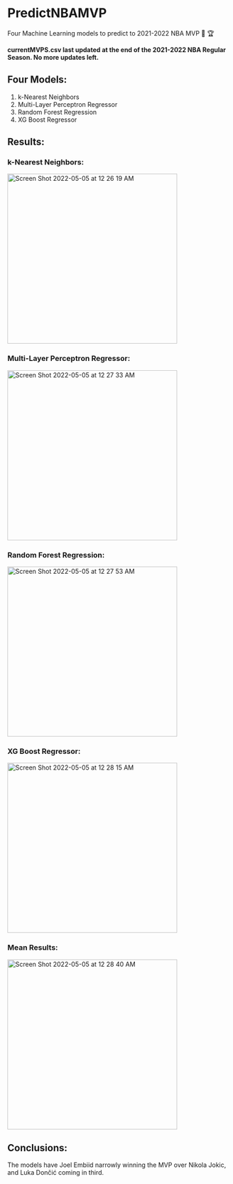 # PredictNBAMVP
Four Machine Learning models to predict to 2021-2022 NBA MVP 🏀 🏆

**currentMVPS.csv last updated at the end of the 2021-2022 NBA Regular Season. No more updates left.**

## Four Models: ##
1. k-Nearest Neighbors
2. Multi-Layer Perceptron Regressor
3. Random Forest Regression
4. XG Boost Regressor

## Results: ##
### k-Nearest Neighbors: ###
<img width="382" alt="Screen Shot 2022-05-05 at 12 26 19 AM" src="https://user-images.githubusercontent.com/64564445/166863837-ba9dcbf2-36c5-4722-bd12-9a4a6bcf6710.png">

### Multi-Layer Perceptron Regressor: ###
<img width="382" alt="Screen Shot 2022-05-05 at 12 27 33 AM" src="https://user-images.githubusercontent.com/64564445/166863846-b7f886f0-6404-4ee1-b38c-1e0edb84297e.png">

### Random Forest Regression: ###
<img width="382" alt="Screen Shot 2022-05-05 at 12 27 53 AM" src="https://user-images.githubusercontent.com/64564445/166863868-f5284be0-0fd8-4c51-901a-d7f072d0fada.png">

### XG Boost Regressor: ###
<img width="382" alt="Screen Shot 2022-05-05 at 12 28 15 AM" src="https://user-images.githubusercontent.com/64564445/166863880-16f4af34-3697-4c98-bf17-f3a641cf0bba.png">

### Mean Results: ###
<img width="382" alt="Screen Shot 2022-05-05 at 12 28 40 AM" src="https://user-images.githubusercontent.com/64564445/166863889-3a00ef40-0104-4417-bcaa-868df69cb5a7.png">

## Conclusions: ##
The models have Joel Embiid narrowly winning the MVP over Nikola Jokic, and Luka Dončić coming in third.
